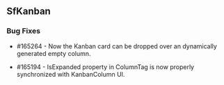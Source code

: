 ## SfKanban

### Bug Fixes

* \#165264 - Now the Kanban card can be dropped over an dynamically generated empty column. 

* \#165194 - IsExpanded property in ColumnTag is now properly synchronized with KanbanColumn UI.
